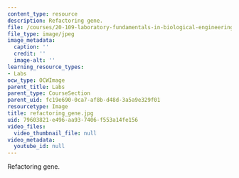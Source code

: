 ```yaml
---
content_type: resource
description: Refactoring gene.
file: /courses/20-109-laboratory-fundamentals-in-biological-engineering-fall-2007/79603821e496aa937406f553a14fe156_refactoring_gene.jpg
file_type: image/jpeg
image_metadata:
  caption: ''
  credit: ''
  image-alt: ''
learning_resource_types:
- Labs
ocw_type: OCWImage
parent_title: Labs
parent_type: CourseSection
parent_uid: fc19e690-0ca7-af8b-d48d-3a5a9e329f01
resourcetype: Image
title: refactoring_gene.jpg
uid: 79603821-e496-aa93-7406-f553a14fe156
video_files:
  video_thumbnail_file: null
video_metadata:
  youtube_id: null
---
```

Refactoring gene.

